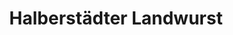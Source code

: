 ---
title: "Halberstädter Landwurst"
url: /oschersleben-bode/halberstaedter-landwurst/
shop: Metzgerei
---